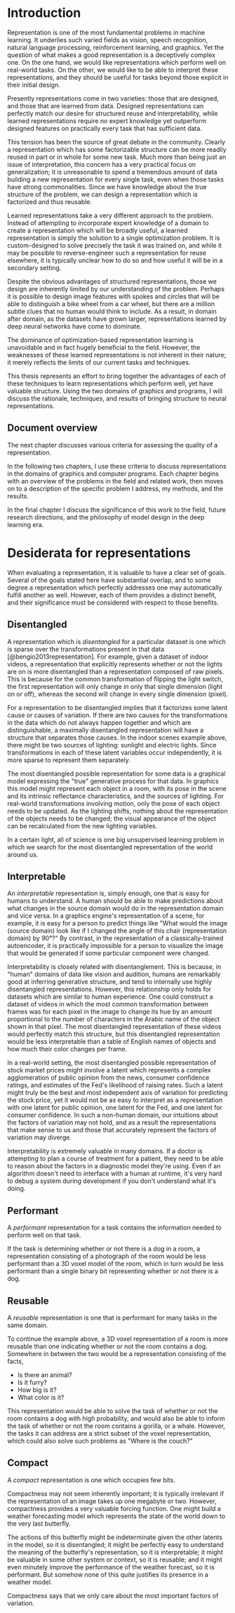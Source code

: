 # Introduction

Representation is one of the most fundamental problems in machine learning. It underlies such varied fields as vision, speech recognition, natural language processing, reinforcement learning, and graphics. Yet the question of what makes a good representation is a deceptively complex one. On the one hand, we would like representations which perform well on real-world tasks. On the other, we would like to be able to interpret these representations, and they should be useful for tasks beyond those explicit in their initial design.

Presently representations come in two varieties: those that are designed, and those that are learned from data. Designed representations can perfectly match our desire for structured reuse and interpretability, while learned representations require no expert knowledge yet outperform designed features on practically every task that has sufficient data.

This tension has been the source of great debate in the community. Clearly a representation which has some factorizable structure can be more readily reused in part or in whole for some new task. Much more than being just an issue of interpretation, this concern has a very practical focus on generalization; it is unreasonable to spend a tremendous amount of data building a new representation for every single task, even when those tasks have strong commonalities. Since we have knowledge about the true structure of the problem, we can design a representation which is factorized and thus reusable.

Learned representations take a very different approach to the problem. Instead of attempting to incorporate expert knowledge of a domain to create a representation which will be broadly useful, a learned representation is simply the solution to a single optimization problem. It is custom-designed to solve precisely the task it was trained on, and while it may be possible to reverse-engineer such a representation for reuse elsewhere, it is typically unclear how to do so and how useful it will be in a secondary setting.

Despite the obvious advantages of structured representations, those we design are inherently limited by our understanding of the problem. Perhaps it is possible to design image features with spokes and circles that will be able to distinguish a bike wheel from a car wheel, but there are a million subtle clues that no human would think to include. As a result, in domain after domain, as the datasets have grown larger, representations learned by deep neural networks have come to dominate.

The dominance of optimization-based representation learning is unavoidable and in fact hugely beneficial to the field. However, the weaknesses of these learned representations is not inherent in their nature; it merely reflects the limits of our current tasks and techniques.

This thesis represents an effort to bring together the advantages of each of these techniques to learn representations which perform well, yet have valuable structure. Using the two domains of graphics and programs, I will discuss the rationale, techniques, and results of bringing structure to neural representations.

## Document overview

The next chapter discusses various criteria for assessing the quality of a representation.

In the following two chapters, I use these criteria to discuss representations in the domains of graphics and computer programs. Each chapter begins with an overview of the problems in the field and related work, then moves on to a description of the specific problem I address, my methods, and the results.

In the final chapter I discuss the significance of this work to the field, future research directions, and the philosophy of model design in the deep learning era.


# Desiderata for representations

When evaluating a representation, it is valuable to have a clear set of goals. Several of the goals stated here have substantial overlap, and to some degree a representation which perfectly addresses one may automatically fulfill another as well. However, each of them provides a distinct benefit, and their significance must be considered with respect to those benefits.

## Disentangled

A representation which is _disentangled_ for a particular dataset is one which is sparse over the transformations present in that data [@bengio2013representation]. For example, given a dataset of indoor videos, a representation that explicitly represents whether or not the lights are on is more disentangled than a representation composed of raw pixels. This is because for the common transformation of flipping the light switch, the first representation will only change in only that single dimension (light on or off), whereas the second will change in every single dimension (pixel).

For a representation to be disentangled implies that it factorizes some latent cause or causes of variation. If there are two causes for the transformations in the data which do not always happen together and which are distinguishable, a maximally disentangled representation will have a structure that separates those causes. In the indoor scenes example above, there might be two sources of lighting: sunlight and electric lights. Since transformations in each of these latent variables occur independently, it is more sparse to represent them separately.

The most disentangled possible representation for some data is a graphical model expressing the "true" generative process for that data. In graphics this model might represent each object in a room, with its pose in the scene and its intrinsic reflectance characteristics, and the sources of lighting. For real-world transformations involving motion, only the pose of each object needs to be updated. As the lighting shifts, nothing about the representation of the objects needs to be changed; the visual appearance of the object can be recalculated from the new lighting variables.

In a certain light, all of science is one big unsupervised learning problem in which we search for the most disentangled representation of the world around us.

## Interpretable

An _interpretable_ representation is, simply enough, one that is easy for humans to understand. A human should be able to make predictions about what changes in the source domain would do in the representation domain and vice versa. In a graphics engine's representation of a scene, for example, it is easy for a person to predict things like "What would the image (source domain) look like if I changed the angle of this chair (representation domain) by 90°?" By contrast, in the representation of a classically-trained autoencoder, it is practically impossible for a person to visualize the image that would be generated if some particular component were changed.

Interpretability is closely related with disentanglement. This is because, in "human" domains of data like vision and audition, humans are remarkably good at inferring generative structure, and tend to internally use highly disentangled representations. However, this relationship only holds for datasets which are similar to human experience. One could construct a dataset of videos in which the most common transformation between frames was for each pixel in the image to change its hue by an amount proportional to the number of characters in the Arabic name of the object shown in that pixel. The most disentangled representation of these videos would perfectly match this structure, but this disentangled representation would be less interpretable than a table of English names of objects and how much their color changes per frame.

In a real-world setting, the most disentangled possible representation of stock market prices might involve a latent which represents a complex agglomeration of public opinion from the news, consumer confidence ratings, and estimates of the Fed's likelihood of raising rates. Such a latent might truly be the best and most independent axis of variation for predicting the stock price, yet it would not be as easy to interpret as a representation with one latent for public opinion, one latent for the Fed, and one latent for consumer confidence. In such a non-human domain, our intuitions about the factors of variation may not hold, and as a result the representations that make sense to us and those that accurately represent the factors of variation may diverge.

Interpretability is extremely valuable in many domains. If a doctor is attempting to plan a course of treatment for a patient, they need to be able to reason about the factors in a diagnostic model they're using. Even if an algorithm doesn't need to interface with a human at runtime, it's very hard to debug a system during development if you don't understand what it's doing.



## Performant

A _performant_ representation for a task contains the information needed to perform well on that task.

If the task is determining whether or not there is a dog in a room, a representation consisting of a photograph of the room would be less performant than a 3D voxel model of the room, which in turn would be less performant than a single binary bit representing whether or not there is a dog.


## Reusable

A _reusable_ representation is one that is performant for many tasks in the same domain.

To continue the example above, a 3D voxel representation of a room is more reusable than one indicating whether or not the room contains a dog. Somewhere in between the two would be a representation consisting of the facts,

- Is there an animal?
- Is it furry?
- How big is it?
- What color is it?

This representation would be able to solve the task of whether or not the room contains a dog with high probability, and would also be able to inform the task of whether or not the room contains a gorilla, or a whale. However, the tasks it can address are a strict subset of the voxel representation, which could also solve such problems as "Where is the couch?"


## Compact

A _compact_ representation is one which occupies few bits.

Compactness may not seem inherently important; it is typically irrelevant if the representation of an image takes up one megabyte or two. However, compactness provides a very valuable forcing function. One might build a weather forecasting model which represents the state of the world down to the very last butterfly.

The actions of this butterfly might be indeterminate given the other latents in the model, so it is disentangled; it might be perfectly easy to understand the meaning of the butterfly's representation, so it is interpretable; it might be valuable in some other system or context, so it is reusable; and it might even minutely improve the performance of the weather forecast, so it is performant. But somehow none of this quite justifies its presence in a weather model.

Compactness says that we only care about the most important factors of variation.
